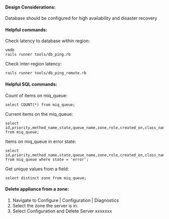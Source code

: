 #### Design Considerations:

Database should be configured for high availability and disaster recovery

#### Helpful commands:

Check latency to database within region:

```
vmdb
rails runner tools/db_ping.rb
```

Check inter-region latency:

```
rails runner tools/db_ping_remote.rb
```

#### Helpful SQL commands:

Count of items on miq\_queue:  


```
select COUNT(*) from miq_queue;
```

Current items on the miq\_queue:

```
select id,priority,method_name,state,queue_name,zone,role,created_on,class_name from miq_queue;
```

Items on miq\_queue in error state:

```
select id,priority,method_name,state,queue_name,zone,role,created_on,class_name from miq_queue where state = 'error';
```

Get unique values from a field:

```
select distinct zone from miq_queue;
```

#### Delete appliance from a zone:

1. Navigate to Configure \| Configuration \| Diagnostics
2. Select the zone the server is in.
3. Select Configuration and Delete Server xxxxxxx




